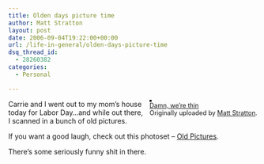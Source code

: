 ```yaml
---
title: Olden days picture time
author: Matt Stratton
layout: post
date: 2006-09-04T19:22:00+00:00
url: /life-in-general/olden-days-picture-time
dsq_thread_id:
  - 28260382
categories:
  - Personal

---
```

<div style="float:right;margin-left:10px;margin-bottom:10px;">
  <a href="https://www.flickr.com/photos/mugsy/234369971/" title="photo sharing"><img src="https://static.flickr.com/92/234369971_9e01d4ade6_m.jpg" alt="" style="border:solid 2px #000000;" /></a> <br /> <span style="font-size:.9em;margin-top:0;"> <a href="https://www.flickr.com/photos/mugsy/234369971/">Damn, we&#8217;re thin</a> <br /> Originally uploaded by <a href="https://www.flickr.com/people/mugsy/">Matt Stratton</a>. </span>
</div>

Carrie and I went out to my mom&#8217;s house today for Labor Day&#8230;and while out there, I scanned in a bunch of old pictures.

If you want a good laugh, check out this photoset &#8211; [<u>Old Pictures</u>][1].

There&#8217;s some seriously funny shit in there.

 [1]: https://flickr.com/photos/mugsy/sets/1079412/